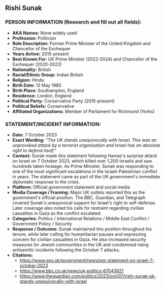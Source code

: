 ## Rishi Sunak

### PERSON INFORMATION (Research and fill out all fields):
- **AKA Names:** None widely used
- **Profession:** Politician
- **Role Description:** Former Prime Minister of the United Kingdom and Chancellor of the Exchequer
- **Years Active:** 2015-present
- **Best Known For:** UK Prime Minister (2022-2024) and Chancellor of the Exchequer (2020-2022)
- **Nationality:** British
- **Racial/Ethnic Group:** Indian British
- **Religion:** Hindu
- **Birth Date:** 12 May 1980
- **Birth Place:** Southampton, England
- **Residence:** London, England
- **Political Party:** Conservative Party (2015-present)
- **Political Beliefs:** Conservative
- **Affiliated Organizations:** Member of Parliament for Richmond (Yorks)

### STATEMENT/INCIDENT INFORMATION:
- **Date:** 7 October 2023
- **Exact Wording:** *"The UK stands unequivocally with Israel. This was an unprovoked attack by a terrorist organisation and Israel has an absolute right to defend itself."*
- **Context:** Sunak made this statement following Hamas's surprise attack on Israel on 7 October 2023, which killed over 1,200 Israelis and saw hundreds taken hostage. As Prime Minister, Sunak was responding to one of the most significant escalations in the Israeli-Palestinian conflict in years. The statement came as part of the UK government's immediate diplomatic response to the crisis.
- **Platform:** Official government statement and social media
- **Media Coverage / Framing:** Major UK outlets reported this as the government's official position. The BBC, Guardian, and Telegraph covered Sunak's unequivocal support for Israel's right to self-defense. Later coverage also noted his calls for restraint regarding civilian casualties in Gaza as the conflict escalated.
- **Categories:** Politics / International Relations / Middle East Conflict / Government Policy / Security
- **Response / Outcome:** Sunak maintained this position throughout his tenure, while later calling for humanitarian pauses and expressing concern for civilian casualties in Gaza. He also increased security measures for Jewish communities in the UK and condemned rising antisemitic incidents following the October 7 attacks.
- **Citations:** 
  - https://www.gov.uk/government/news/pm-statement-on-israel-7-october-2023
  - https://www.bbc.co.uk/news/uk-politics-67043621
  - https://www.theguardian.com/politics/2023/oct/07/rishi-sunak-uk-stands-unequivocally-with-israel
